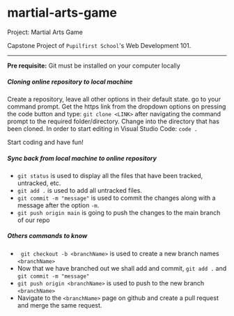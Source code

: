 # martial-arts-game

Project: Martial Arts Game

Capstone Project of `Pupilfirst School`'s Web Development 101.

---

**Pre requisite:** Git must be installed on your computer locally

##### Cloning online repository to local machine

Create a repository, leave all other options in their default state. go to your command prompt. Get the https link from the dropdown options on pressing the code button and type: `git clone <LINK>` after navigating the command prompt to the required folder/directory. Change into the directory that has been cloned. In order to start editing in Visual Studio Code: `code .`

Start coding and have fun!

##### Sync back from local machine to online repository

- `git status` is used to display all the files that have been tracked, untracked, etc.
- `git add .` is used to add all untracked files.
- `git commit -m "message"` is used to commit the changes along with a message after the option `-m`.
- `git push origin main` is going to push the changes to the main branch of our repo

##### Others commands to know

- ` git checkout -b <branchName>` is used to create a new branch names `<branchName>`
- Now that we have branched out we shall add and commit, `git add .` and `git commit -m "message"`
- `git push origin <branchName>` is used to push to the new branch `<branchName>`
- Navigate to the `<branchName>` page on github and create a pull request and merge the same request.
